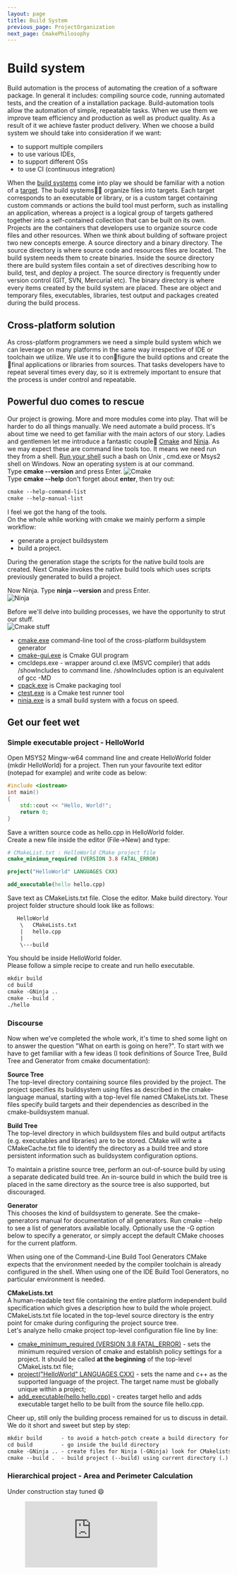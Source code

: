 ```yaml
---
layout: page
title: Build System
previous_page: ProjectOrganization
next_page: CmakePhilosophy
---
```


# Build system

Build automation is the process of automating the creation of a software package. In general it includes: compiling source code, running automated tests, and the creation of a installation package. Build-automation tools allow the automation of simple, repeatable tasks. When we use them we improve team efficiency and production as well as product quality. As a result of it we achieve faster product delivery. When we choose a build system we should take into consideration if we want:

- to support multiple compilers
- to use various IDEs,
- to support different OSs
- to use CI (continuous integration)  

 When the [build systems](https://en.wikipedia.org/wiki/List_of_build_automation_software) come into play we should be familiar with a notion of a [target](https://cmake.org/cmake/help/v3.13/manual/cmake-buildsystem.7.html). The build systems:construction_worker::construction_worker: organize files into targets. Each target corresponds to an executable or library, or is a custom target containing custom commands or actions the build tool must perform, such as installing an application, whereas a project is a logical group of targets gathered together into a self-contained collection that can be built on its own. Projects are the containers that developers use to organize source code files and other resources. When we think about building of software project two new concepts emerge. A source directory and a binary directory. The source directory is where source code and resources files are located. The build system needs them to create binaries. Inside the source directory there are build system files contain a set of directives describing how to build, test, and deploy a project. The source directory is frequently under version control (GIT, SVN, Mercurial etc). The binary directory is where every items created by the build system are placed. These are object and temporary files, executables, libraries, test output and packages created during the build process.

## Cross-platform solution

As cross-platform programmers we need a simple build system which we can leverage on many platforms in the same way irrespective of IDE or toolchain we utilize. We use it to configure the build options and create the final applications or libraries from sources. That tasks developers have to repeat several times every day, so it is extremely important to ensure that the process is under control and repeatable.

## Powerful duo comes to rescue

Our project is growing. More and more modules come into play. That will be harder to do all things manually. We need automate a build process. It's about time we need to get familiar with the main actors of our story. Ladies and gentlemen let me introduce a fantastic couple:couple: [Cmake](https://cmake.org/) and [Ninja](https://ninja-build.org/). As we may expect these are command line tools too. It means we need run they from a shell. [Run your shell](https://en.wikipedia.org/wiki/Shell_\(computing\)) such a bash on Unix , cmd.exe or Msys2 shell on Windows. Now an operating system is at our command.  
Type **cmake \-\-version** and press Enter.
![Cmake](../assets/cmake.png)  
Type **cmake \-\-help** don't forget about **enter**, then try out:

```txt
cmake --help-command-list
cmake --help-manual-list
```

I feel we got the hang of the tools.  
On the whole while working with cmake we mainly perform a simple workflow:

- generate a project buildsystem
- build a project.

During the generation stage the scripts for the native build tools are created. Next Cmake invokes the native build tools which uses scripts previously generated to build a project.

Now Ninja. Type **ninja \-\-version** and press Enter.  
![Ninja](../assets/ninja.png)  

Before we'll delve into building processes, we have the opportunity to strut our stuff.  
![Cmake stuff](../assets/cmakestuff.png)

- [cmake.exe](https://cmake.org/cmake/help/v3.14/manual/cmake.1.html) command-line tool of the cross-platform buildsystem generator
- [cmake-gui.exe](https://cmake.org/cmake/help/v3.14/manual/cmake-gui.1.html#manual:cmake-gui(1)) is Cmake GUI program
- cmcldeps.exe - wrapper around cl.exe (MSVC compiler) that adds /showIncludes to command line. /showIncludes option is an equivalent of gcc -MD
- [cpack.exe](https://gitlab.kitware.com/cmake/community/wikis/doc/cpack/Packaging-With-CPack) is Cmake packaging tool
- [ctest.exe](https://cmake.org/cmake/help/v3.14/manual/ctest.1.html) is a Cmake test runner tool
- [ninja.exe](https://ninja-build.org/) is a small build system with a focus on speed.

## Get our feet wet

### Simple executable project - HelloWorld

Open MSYS2 Mingw-w64 command line and create HelloWorld folder (mkdir HelloWorld) for a project. Then run your favourite text editor (notepad for example) and write code as below:

```c++
#include <iostream>
int main()
{
    std::cout << "Hello, World!";
    return 0;
}
```

Save a written source code as hello.cpp in HelloWorld folder.  
Create a new file inside the editor (File->New) and type:

```cmake
# CMakeList.txt : HelloWorld CMake project file
cmake_minimum_required (VERSION 3.8 FATAL_ERROR)

project("HelloWorld" LANGUAGES CXX)

add_executable(hello hello.cpp)

```

Save text as CMakeLists.txt file. Close the editor. Make build directory. Your project folder structure should look like as follows:  

```txt
   HelloWorld
    \   CMakeLists.txt
    |   hello.cpp
    |
    \---build
```

You should be inside HelloWorld folder.  
Please follow a simple recipe to create and run hello executable.

```txt
mkdir build
cd build
cmake -GNinja ..
cmake --build .
./hello
```

### Discourse

Now when we've completed the whole work, it's time to shed some light on to answer the question "What on earth is going on here?". To start with we have to get familiar with a few ideas (I took definitions of Source Tree, Build Tree and Generator from cmake documentation):  

**Source Tree**  
The top-level directory containing source files provided by the project. The project specifies its buildsystem using files as described in the cmake-language manual, starting with a top-level file named CMakeLists.txt. These files specify build targets and their dependencies as described in the cmake-buildsystem manual.  

**Build Tree**  
The top-level directory in which buildsystem files and build output artifacts (e.g. executables and libraries) are to be stored. CMake will write a CMakeCache.txt file to identify the directory as a build tree and store persistent information such as buildsystem configuration options.

To maintain a pristine source tree, perform an out-of-source build by using a separate dedicated build tree. An in-source build in which the build tree is placed in the same directory as the source tree is also supported, but discouraged.

**Generator**  
This chooses the kind of buildsystem to generate. See the cmake-generators manual for documentation of all generators. Run cmake --help to see a list of generators available locally. Optionally use the -G option below to specify a generator, or simply accept the default CMake chooses for the current platform.

When using one of the Command-Line Build Tool Generators CMake expects that the environment needed by the compiler toolchain is already configured in the shell. When using one of the IDE Build Tool Generators, no particular environment is needed.  

**CMakeLists.txt**  
A human-readable text file containing the entire platform independent build specification which gives a description how to build the whole project. CMakeLists.txt file located in the top-level source directory is the entry point for cmake during configuring the project source tree.  
Let's analyze hello cmake project top-level configuration file line by line:  

- [cmake_minimum_required (VERSION 3.8 FATAL_ERROR)](https://cmake.org/cmake/help/v3.14/command/cmake_minimum_required.html)  - sets the minimum required version of cmake and  establish policy settings for a project. It should be called **at the beginning** of the top-level CMakeLists.txt file;
- [project("HelloWorld" LANGUAGES CXX)](https://cmake.org/cmake/help/v3.14/command/project.html?highlight=project) - sets the name  and c++ as the supported language of the project. The target name must be globally unique within a project;
- [add_executable(hello hello.cpp)](https://cmake.org/cmake/help/v3.14/command/add_executable.html?highlight=add_executable) - creates target hello and adds executable target hello to be built from the source file hello.cpp.

Cheer up, still only the building process remained for us to discuss in detail. We do it short and sweet but step by step:  

```txt
mkdir build      - to avoid a hotch-potch create a build directory for buildsystem files  
cd build         - go inside the build directory  
cmake -GNinja .. - create files for Ninja (-GNinja) look for CMakelists.txt in a parent directory (..)
cmake --build .  - build project (--build) using current directory (.) as the build tree
```

### Hierarchical project - Area and Perimeter Calculation

Under construction stay tuned :smile:  

<!-- blank line -->
<figure class="video_container">
  <iframe src="https://www.youtube.com/embed/5A4k0q0KY1o" frameborder="0" allowfullscreen="true"> </iframe>
</figure>
<!-- blank line -->
